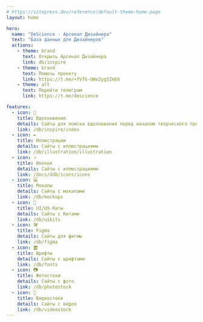 ```yaml
---
# https://vitepress.dev/reference/default-theme-home-page
layout: home

hero:
  name: "DeScience - Арсенал Дизайнера"
  text: "База данных для Дизайнеров"
  actions:
    - theme: brand
      text: Открыть Арсенал Дизайнера
      link: db/inspire
    - theme: brand
      text: Помочь проекту
      link: https://t.me/+fVfG-UWo2yg5ZmE6
    - theme: alt
      text: Перейти телеграм
      link: https://t.me/descience

features:
  - icon: 💭
    title: Вдохновение
    details: Сайты для поиска вдохновения перед началом творческого процесса
    link: /db/inspire/index
  - icon: ✒️
    title: Иллюстрации
    details: Сайты с иллюстрациями
    link: /db/illustration/illustration
  - icon: ⭐️
    title: Иконки
    details: Сайты с иллюстрациями
    link: /docs/ddb/icons/icons
  - icon: 💻
    title: Мокапы
    details: Сайты с мокапами
    link: /db/mockups
  - icon: 🐳
    title: UI/UX-Киты
    details: Сайты с Китами
    link: /db/uikits
  - icon: 🛠
    title: Figma
    details: Сайты для фигмы
    link: /db/figma
  - icon: 🆎
    title: Шрифты
    details: Сайты с шрифтами
    link: /db/fonts
  - icon: 📷
    title: Фотостоки
    details: Сайты с фото
    link: /db/photostock
  - icon: 🎥
    title: Видеостоки
    details: Сайты с видео
    link: /db/videostock
---
```


